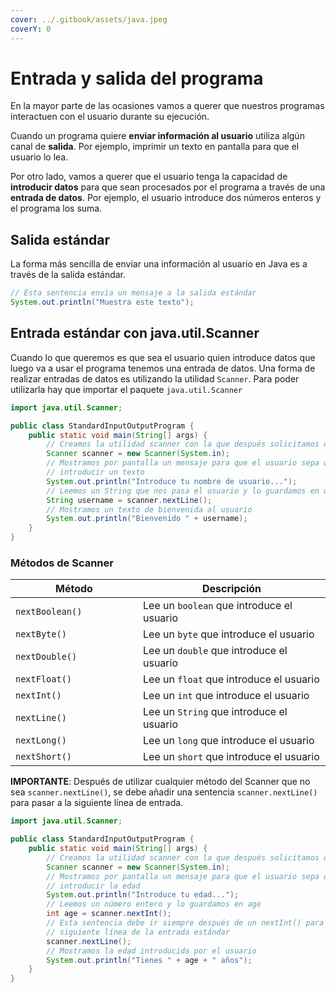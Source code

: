 ```yaml
---
cover: ../.gitbook/assets/java.jpeg
coverY: 0
---
```


# Entrada y salida del programa

En la mayor parte de las ocasiones vamos a querer que nuestros programas interactuen con el usuario durante su ejecución.​

Cuando un programa quiere **enviar información al usuario** utiliza algún canal de **salida**. Por ejemplo, imprimir un texto en pantalla para que el usuario lo lea.​

Por otro lado, vamos a querer que el usuario tenga la capacidad de **introducir datos** para que sean procesados por el programa a través de una **entrada de datos**. Por ejemplo, el usuario introduce dos números enteros y el programa los suma.

## Salida estándar

La forma más sencilla de enviar una información al usuario en Java es a través de la salida estándar.​

```java
// Esta sentencia envía un mensaje a la salida estándar
System.out.println("Muestra este texto");
```

## ​Entrada estándar con java.util.Scanner

Cuando lo que queremos es que sea el usuario quien introduce datos que luego va a usar el programa tenemos una entrada de datos.​ Una forma de realizar entradas de datos es utilizando la utilidad `Scanner`.​ Para poder utilizarla hay que importar el paquete `java.util.Scanner​`

```java
import java.util.Scanner;

public class StandardInputOutputProgram {
    public static void main(String[] args) {
        // Creamos la utilidad scanner con la que después solicitamos datos al usuario
        Scanner scanner = new Scanner(System.in);
        // Mostramos por pantalla un mensaje para que el usuario sepa que debe
        // introducir un texto
        System.out.println("Introduce tu nombre de usuario...");
        // Leemos un String que nos pasa el usuario y lo guardamos en username
        String username = scanner.nextLine();
        // Mostramos un texto de bienvenida al usuario
        System.out.println("Bienvenido " + username);
    }
}

```

### Métodos de Scanner

<table><thead><tr><th width="188">Método</th><th>Descripción</th></tr></thead><tbody><tr><td><code>nextBoolean()</code></td><td>Lee un <code>boolean</code> que introduce el usuario</td></tr><tr><td><code>nextByte()</code></td><td>Lee un <code>byte</code> que introduce el usuario</td></tr><tr><td><code>nextDouble()</code></td><td>Lee un <code>double</code> que introduce el usuario</td></tr><tr><td><code>nextFloat()</code></td><td>Lee un <code>float</code> que introduce el usuario</td></tr><tr><td><code>nextInt()</code></td><td>Lee un <code>int</code> que introduce el usuario</td></tr><tr><td><code>nextLine()</code></td><td>Lee un <code>String</code> que introduce el usuario</td></tr><tr><td><code>nextLong()</code></td><td>Lee un <code>long</code> que introduce el usuario</td></tr><tr><td><code>nextShort()</code></td><td>Lee un <code>short</code> que introduce el usuario</td></tr></tbody></table>

**IMPORTANTE**: Después de utilizar cualquier método del Scanner que no sea `scanner.nextLine()`, se debe añadir una sentencia `scanner.nextLine()` para pasar a la siguiente línea de entrada.

```java
import java.util.Scanner;

public class StandardInputOutputProgram {
    public static void main(String[] args) {
        // Creamos la utilidad scanner con la que después solicitamos datos al usuario
        Scanner scanner = new Scanner(System.in);
        // Mostramos por pantalla un mensaje para que el usuario sepa que debe
        // introducir la edad
        System.out.println("Introduce tu edad...");
        // Leemos un número entero y lo guardamos en age
        int age = scanner.nextInt();
        // Esta sentencia debe ir siempre después de un nextInt() para pasar a la
        // siguiente línea de la entrada estándar
        scanner.nextLine();
        // Mostramos la edad introducida por el usuario
        System.out.println("Tienes " + age + " años");
    }
}
```
